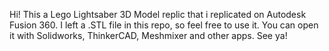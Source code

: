 Hi! This a Lego Lightsaber 3D Model replic that i replicated on Autodesk Fusion 360. I left a .STL file in this repo, so feel free to use it. You can open it with Solidworks, ThinkerCAD, Meshmixer and other apps. See ya!
